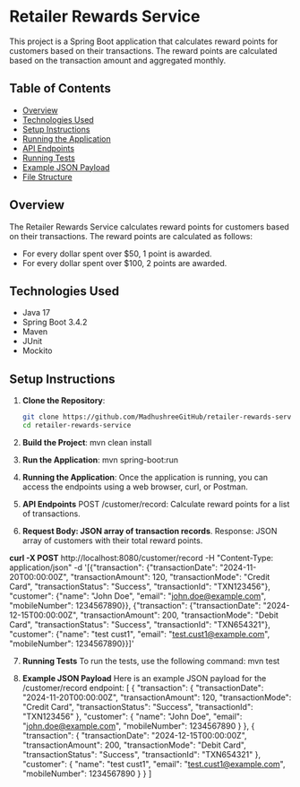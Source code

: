 # Retailer Rewards Service

This project is a Spring Boot application that calculates reward points for customers based on their transactions. The reward points are calculated based on the transaction amount and aggregated monthly.

## Table of Contents

- [Overview](#overview)
- [Technologies Used](#technologies-used)
- [Setup Instructions](#setup-instructions)
- [Running the Application](#running-the-application)
- [API Endpoints](#api-endpoints)
- [Running Tests](#running-tests)
- [Example JSON Payload](#example-json-payload)
- [File Structure](#file-structure)

## Overview

The Retailer Rewards Service calculates reward points for customers based on their transactions. The reward points are calculated as follows:
- For every dollar spent over $50, 1 point is awarded.
- For every dollar spent over $100, 2 points are awarded.

## Technologies Used

- Java 17
- Spring Boot 3.4.2
- Maven
- JUnit
- Mockito

## Setup Instructions

1. **Clone the Repository**:
   ```sh
   git clone https://github.com/MadhushreeGitHub/retailer-rewards-service.git
   cd retailer-rewards-service
   
 2. **Build the Project**:
 mvn clean install
 
 3. **Run the Application**:
 mvn spring-boot:run
 
4. **Running the Application**:
Once the application is running, you can access the endpoints using a web browser, curl, or Postman.

5. **API Endpoints**
POST /customer/record: Calculate reward points for a list of transactions.

6. **Request Body: JSON array of transaction records**.
Response: JSON array of customers with their total reward points.

**curl -X POST** http://localhost:8080/customer/record -H "Content-Type: application/json" -d '[{"transaction": {"transactionDate": "2024-11-20T00:00:00Z", "transactionAmount": 120, "transactionMode": "Credit Card", "transactionStatus": "Success", "transactionId": "TXN123456"}, "customer": {"name": "John Doe", "email": "john.doe@example.com", "mobileNumber": 1234567890}}, {"transaction": {"transactionDate": "2024-12-15T00:00:00Z", "transactionAmount": 200, "transactionMode": "Debit Card", "transactionStatus": "Success", "transactionId": "TXN654321"}, "customer": {"name": "test cust1", "email": "test.cust1@example.com", "mobileNumber": 1234567890}}]'

7. **Running Tests**
To run the tests, use the following command:
mvn test

8. **Example JSON Payload**
Here is an example JSON payload for the /customer/record endpoint:
[
    {
        "transaction": {
            "transactionDate": "2024-11-20T00:00:00Z",
            "transactionAmount": 120,
            "transactionMode": "Credit Card",
            "transactionStatus": "Success",
            "transactionId": "TXN123456"
        },
        "customer": {
            "name": "John Doe",
            "email": "john.doe@example.com",
            "mobileNumber": 1234567890
        }
    },
    {
        "transaction": {
            "transactionDate": "2024-12-15T00:00:00Z",
            "transactionAmount": 200,
            "transactionMode": "Debit Card",
            "transactionStatus": "Success",
            "transactionId": "TXN654321"
        },
        "customer": {
            "name": "test cust1",
            "email": "test.cust1@example.com",
            "mobileNumber": 1234567890
        }
    }
]